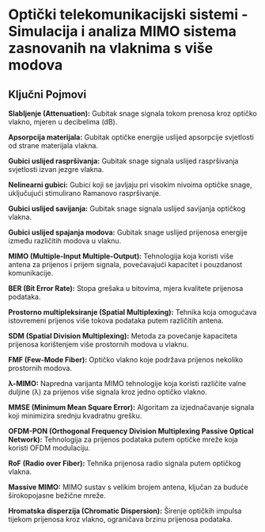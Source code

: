 # Optički telekomunikacijski sistemi - Simulacija i analiza MIMO sistema zasnovanih na vlaknima s više modova

## Ključni Pojmovi

**Slabljenje (Attenuation):** Gubitak snage signala tokom prenosa kroz optičko vlakno, mjeren u decibelima (dB).

**Apsorpcija materijala:** Gubitak optičke energije uslijed apsorpcije svjetlosti od strane materijala vlakna.

**Gubici uslijed raspršivanja:** Gubitak snage signala uslijed raspršivanja svjetlosti izvan jezgre vlakna.

**Nelinearni gubici:** Gubici koji se javljaju pri visokim nivoima optičke snage, uključujući stimulirano Ramanovo raspršivanje.

**Gubici uslijed savijanja:** Gubitak snage signala uslijed savijanja optičkog vlakna.

**Gubici uslijed spajanja modova:** Gubitak snage uslijed prijenosa energije između različitih modova u vlaknu.

**MIMO (Multiple-Input Multiple-Output):** Tehnologija koja koristi više antena za prijenos i prijem signala, povećavajući kapacitet i pouzdanost komunikacije.

**BER (Bit Error Rate):** Stopa grešaka u bitovima, mjera kvalitete prijenosa podataka.

**Prostorno multipleksiranje (Spatial Multiplexing):** Tehnika koja omogućava istovremeni prijenos više tokova podataka putem različitih antena.

**SDM (Spatial Division Multiplexing):** Metoda za povećanje kapaciteta prijenosa korištenjem više prostornih modova u vlaknu.

**FMF (Few-Mode Fiber):** Optičko vlakno koje podržava prijenos nekoliko prostornih modova.

**λ-MIMO:** Napredna varijanta MIMO tehnologije koja koristi različite valne duljine (λ) za prijenos više signala kroz jedno optičko vlakno.

**MMSE (Minimum Mean Square Error):** Algoritam za izjednačavanje signala koji minimizira srednju kvadratnu grešku.

**OFDM-PON (Orthogonal Frequency Division Multiplexing Passive Optical Network):** Tehnologija za prijenos podataka putem optičke mreže koja koristi OFDM modulaciju.

**RoF (Radio over Fiber):** Tehnika prijenosa radio signala putem optičkog vlakna.

**Massive MIMO:** MIMO sustav s velikim brojem antena, ključan za buduće širokopojasne bežične mreže.

**Hromatska disperzija (Chromatic Dispersion):** Širenje optičkih impulsa tijekom prijenosa kroz vlakno, ograničava brzinu prijenosa podataka.
